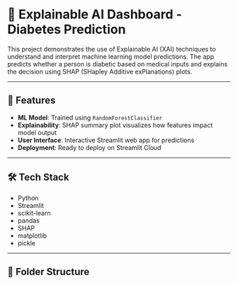 # 🧠 Explainable AI Dashboard - Diabetes Prediction

This project demonstrates the use of Explainable AI (XAI) techniques to understand and interpret machine learning model predictions. The app predicts whether a person is diabetic based on medical inputs and explains the decision using SHAP (SHapley Additive exPlanations) plots.

---

## 🚀 Features

- **ML Model**: Trained using `RandomForestClassifier`
- **Explainability**: SHAP summary plot visualizes how features impact model output
- **User Interface**: Interactive Streamlit web app for predictions
- **Deployment**: Ready to deploy on Streamlit Cloud

---

## 🛠️ Tech Stack

- Python
- Streamlit
- scikit-learn
- pandas
- SHAP
- matplotlib
- pickle

---

## 📂 Folder Structure

